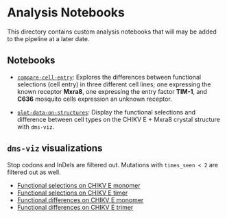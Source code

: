 # Analysis Notebooks

This directory contains custom analysis notebooks that will may be added to the pipeline at a later date.

## Notebooks

- [`compare-cell-entry`](/notebooks/compare-cell-entry.ipynb): Explores the differences between functional selections (cell entry) in three different cell lines; one expressing the known receptor **Mxra8**, one expressing the entry factor **TIM-1**, and **C636** mosquito cells expression an unknown receptor.

- [`plot-data-on-structures`](/notebooks/plot-data-on-structures.ipynb): Display the functional selections and difference between cell types on the CHIKV E + Mxra8 crystal structure with `dms-viz`.

## `dms-viz` visualizations

Stop codons and InDels are filtered out. Mutations with `times_seen < 2` are filtered out as well.

- [Functional selections on CHIKV E monomer](https://dms-viz.github.io/v0/?data=https%3A%2F%2Fraw.githubusercontent.com%2Fdms-vep%2FCHIKV_181-25_E_DMS%2Frefs%2Fheads%2Fplot-individual-mutation-effects%2Fnotebooks%2Fdms-viz%2Foutput%2FCHIKV_6JO8_functional_scores.json%3Ftoken%3DGHSAT0AAAAAACQIDWSPVA72B5HCCJ63EBPSZ34ZEMQ&pe=MXRA8&fi=%257B%2522n_selections%2522%253A1%252C%2522times_seen%2522%253A2%257D&ce=%255B%2522MXRA8%2522%255D&sa=true)
- [Functional selections on CHIKV E timer](https://dms-viz.github.io/v0/?data=https%3A%2F%2Fraw.githubusercontent.com%2Fdms-vep%2FCHIKV_181-25_E_DMS%2Frefs%2Fheads%2Fplot-individual-mutation-effects%2Fnotebooks%2Fdms-viz%2Foutput%2FCHIKV_6JO8_trimer_functional_scores.json%3Ftoken%3DGHSAT0AAAAAACQIDWSOR6JP6XVEFNM23WQCZ34ZE4Q&pe=MXRA8&fi=%257B%2522n_selections%2522%253A1%252C%2522times_seen%2522%253A2%257D&sa=true&ce=%255B%2522MXRA8%2522%255D)
- [Functional differences on CHIKV E monomer](https://dms-viz.github.io/v0/?data=https%3A%2F%2Fraw.githubusercontent.com%2Fdms-vep%2FCHIKV_181-25_E_DMS%2Frefs%2Fheads%2Fplot-individual-mutation-effects%2Fnotebooks%2Fdms-viz%2Foutput%2FCHIKV_6JO8_functional_diff.json%3Ftoken%3DGHSAT0AAAAAACQIDWSOF3MJLHYDJA3HSNWQZ34ZDUA&pe=C636_v_MXRA8&ce=%255B%2522C636_v_MXRA8%2522%255D&sa=true)
- [Functional differences on CHIKV E trimer](https://dms-viz.github.io/v0/?data=https%3A%2F%2Fraw.githubusercontent.com%2Fdms-vep%2FCHIKV_181-25_E_DMS%2Frefs%2Fheads%2Fplot-individual-mutation-effects%2Fnotebooks%2Fdms-viz%2Foutput%2FCHIKV_6JO8_trimer_functional_diff.json%3Ftoken%3DGHSAT0AAAAAACQIDWSO7E2XDLUOICIZD466Z34ZEXA&pe=C636_v_MXRA8&ce=%255B%2522C636_v_MXRA8%2522%255D&sa=true)
